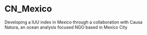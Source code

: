 # CN_Mexico
Developing a IUU index in Mexico through a collaboration with Causa Natura, an ocean analysis focused NGO based in Mexico City
